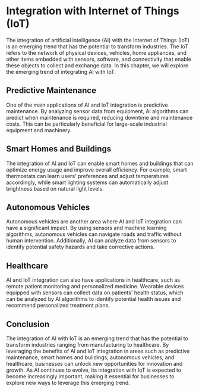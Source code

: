 Integration with Internet of Things (IoT)
===========================================================================

The integration of artificial intelligence (AI) with the Internet of Things (IoT) is an emerging trend that has the potential to transform industries. The IoT refers to the network of physical devices, vehicles, home appliances, and other items embedded with sensors, software, and connectivity that enable these objects to collect and exchange data. In this chapter, we will explore the emerging trend of integrating AI with IoT.

Predictive Maintenance
----------------------

One of the main applications of AI and IoT integration is predictive maintenance. By analyzing sensor data from equipment, AI algorithms can predict when maintenance is required, reducing downtime and maintenance costs. This can be particularly beneficial for large-scale industrial equipment and machinery.

Smart Homes and Buildings
-------------------------

The integration of AI and IoT can enable smart homes and buildings that can optimize energy usage and improve overall efficiency. For example, smart thermostats can learn users' preferences and adjust temperatures accordingly, while smart lighting systems can automatically adjust brightness based on natural light levels.

Autonomous Vehicles
-------------------

Autonomous vehicles are another area where AI and IoT integration can have a significant impact. By using sensors and machine learning algorithms, autonomous vehicles can navigate roads and traffic without human intervention. Additionally, AI can analyze data from sensors to identify potential safety hazards and take corrective actions.

Healthcare
----------

AI and IoT integration can also have applications in healthcare, such as remote patient monitoring and personalized medicine. Wearable devices equipped with sensors can collect data on patients' health status, which can be analyzed by AI algorithms to identify potential health issues and recommend personalized treatment plans.

Conclusion
----------

The integration of AI with IoT is an emerging trend that has the potential to transform industries ranging from manufacturing to healthcare. By leveraging the benefits of AI and IoT integration in areas such as predictive maintenance, smart homes and buildings, autonomous vehicles, and healthcare, businesses can unlock new opportunities for innovation and growth. As AI continues to evolve, its integration with IoT is expected to become increasingly important, making it essential for businesses to explore new ways to leverage this emerging trend.
